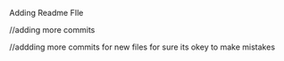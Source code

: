 



Adding Readme FIle

//adding more commits

//addding more commits for new files for sure its okey to make mistakes

